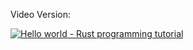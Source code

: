 Video Version: 

[![Hello world - Rust programming tutorial](https://github.com/FrancescoXX/rust-hello-world/assets/18360871/e548ce31-8298-4eed-b59d-e8e61db17188)]()
